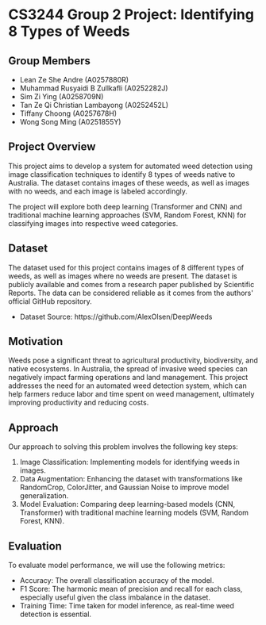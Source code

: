 # CS3244 Group 2 Project: Identifying 8 Types of Weeds

## Group Members
<ul>
  <li> Lean Ze She Andre (A0257880R) </li>
  <li> Muhammad Rusyaidi B Zullkafli (A0252282J) </li>
  <li> Sim Zi Ying (A0258709N) </li>
  <li> Tan Ze Qi Christian Lambayong (A0252452L) </li>
  <li> Tiffany Choong (A0257678H) </li>
  <li> Wong Song Ming (A0251855Y) </li>
</ul>


## Project Overview
This project aims to develop a system for automated weed detection using image classification techniques to identify 8 types of weeds native to Australia. The dataset contains images of these weeds, as well as images with no weeds, and each image is labeled accordingly. <br>

The project will explore both deep learning (Transformer and CNN) and traditional machine learning approaches (SVM, Random Forest, KNN) for classifying images into respective weed categories.

## Dataset
The dataset used for this project contains images of 8 different types of weeds, as well as images where no weeds are present. The dataset is publicly available and comes from a research paper published by Scientific Reports. The data can be considered reliable as it comes from the authors' official GitHub repository. <br>

<ul>
  <li> Dataset Source: https://github.com/AlexOlsen/DeepWeeds </li>
</ul>

## Motivation
Weeds pose a significant threat to agricultural productivity, biodiversity, and native ecosystems. In Australia, the spread of invasive weed species can negatively impact farming operations and land management. This project addresses the need for an automated weed detection system, which can help farmers reduce labor and time spent on weed management, ultimately improving productivity and reducing costs.

## Approach
Our approach to solving this problem involves the following key steps:
<ol>
  <li> Image Classification: Implementing models for identifying weeds in images. </li>
  <li> Data Augmentation: Enhancing the dataset with transformations like RandomCrop, ColorJitter, and Gaussian Noise to improve model generalization. </li>
  <li> Model Evaluation: Comparing deep learning-based models (CNN, Transformer) with traditional machine learning models (SVM, Random Forest, KNN). </li>
</ol>

## Evaluation
To evaluate model performance, we will use the following metrics:
<ul>
  <li> Accuracy: The overall classification accuracy of the model. </li>
  <li> F1 Score: The harmonic mean of precision and recall for each class, especially useful given the class imbalance in the dataset. </li>
  <li> Training Time: Time taken for model inference, as real-time weed detection is essential. </li>
</ul>
